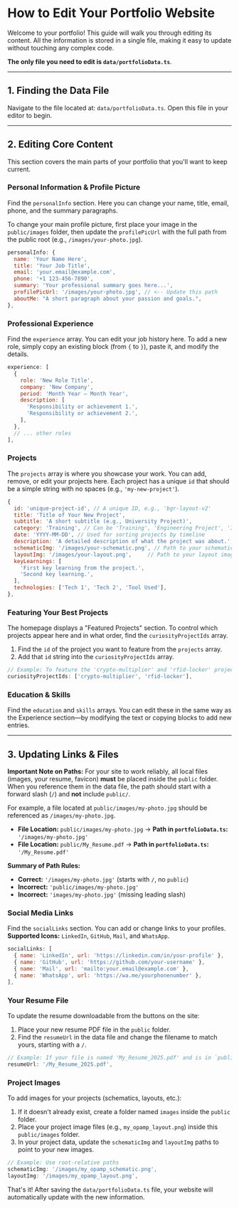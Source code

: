# How to Edit Your Portfolio Website

Welcome to your portfolio! This guide will walk you through editing its content. All the information is stored in a single file, making it easy to update without touching any complex code.

**The only file you need to edit is `data/portfolioData.ts`**.

---

## 1. Finding the Data File

Navigate to the file located at: `data/portfolioData.ts`. Open this file in your editor to begin.

---

## 2. Editing Core Content

This section covers the main parts of your portfolio that you'll want to keep current.

### Personal Information & Profile Picture

Find the `personalInfo` section. Here you can change your name, title, email, phone, and the summary paragraphs.

To change your main profile picture, first place your image in the `public/images` folder, then update the `profilePicUrl` with the full path from the public root (e.g., `/images/your-photo.jpg`).

```javascript
personalInfo: {
  name: 'Your Name Here',
  title: 'Your Job Title',
  email: 'your.email@example.com',
  phone: '+1 123-456-7890',
  summary: 'Your professional summary goes here...',
  profilePicUrl: '/images/your-photo.jpg', // <-- Update this path
  aboutMe: "A short paragraph about your passion and goals.",
},
```

### Professional Experience

Find the `experience` array. You can edit your job history here. To add a new role, simply copy an existing block (from `{` to `}`), paste it, and modify the details.

```javascript
experience: [
  {
    role: 'New Role Title',
    company: 'New Company',
    period: 'Month Year – Month Year',
    description: [
      'Responsibility or achievement 1.',
      'Responsibility or achievement 2.',
    ],
  },
  // ... other roles
],
```

### Projects

The `projects` array is where you showcase your work. You can add, remove, or edit your projects here. Each project has a unique `id` that should be a simple string with no spaces (e.g., `'my-new-project'`).

```javascript
{
  id: 'unique-project-id', // A unique ID, e.g., 'bgr-layout-v2'
  title: 'Title of Your New Project',
  subtitle: 'A short subtitle (e.g., University Project)',
  category: 'Training', // Can be 'Training', 'Engineering Project', 'Internship', or 'Casual'
  date: 'YYYY-MM-DD', // Used for sorting projects by timeline
  description: 'A detailed description of what the project was about.',
  schematicImg: '/images/your-schematic.png', // Path to your schematic image
  layoutImg: '/images/your-layout.png',     // Path to your layout image
  keyLearnings: [
    'First key learning from the project.',
    'Second key learning.',
  ],
  technologies: ['Tech 1', 'Tech 2', 'Tool Used'],
},
```

### Featuring Your Best Projects

The homepage displays a "Featured Projects" section. To control which projects appear here and in what order, find the `curiosityProjectIds` array.

1.  Find the `id` of the project you want to feature from the `projects` array.
2.  Add that `id` string into the `curiosityProjectIds` array.

```javascript
// Example: To feature the 'crypto-multiplier' and 'rfid-locker' projects
curiosityProjectIds: ['crypto-multiplier', 'rfid-locker'],
```

### Education & Skills

Find the `education` and `skills` arrays. You can edit these in the same way as the Experience section—by modifying the text or copying blocks to add new entries.

---

## 3. Updating Links & Files

**Important Note on Paths:** For your site to work reliably, all local files (images, your resume, favicon) **must** be placed inside the `public` folder. When you reference them in the data file, the path should start with a forward slash (`/`) and **not** include `public/`.

For example, a file located at `public/images/my-photo.jpg` should be referenced as `/images/my-photo.jpg`.

-   **File Location:** `public/images/my-photo.jpg` -> **Path in `portfolioData.ts`:** `'/images/my-photo.jpg'`
-   **File Location:** `public/My_Resume.pdf` -> **Path in `portfolioData.ts`:** `'/My_Resume.pdf'`

**Summary of Path Rules:**
-   **Correct:** `'/images/my-photo.jpg'` (starts with `/`, no `public`)
-   **Incorrect:** `'public/images/my-photo.jpg'`
-   **Incorrect:** `'images/my-photo.jpg'` (missing leading slash)

### Social Media Links

Find the `socialLinks` section. You can add or change links to your profiles.
**Supported Icons:** `LinkedIn`, `GitHub`, `Mail`, and `WhatsApp`.

```javascript
socialLinks: [
  { name: 'LinkedIn', url: 'https://linkedin.com/in/your-profile' },
  { name: 'GitHub', url: 'https://github.com/your-username' },
  { name: 'Mail', url: 'mailto:your.email@example.com' },
  { name: 'WhatsApp', url: 'https://wa.me/yourphonenumber' },
],
```

### Your Resume File

To update the resume downloadable from the buttons on the site:

1.  Place your new resume PDF file in the `public` folder.
2.  Find the `resumeUrl` in the data file and change the filename to match yours, starting with a `/`.

```javascript
// Example: If your file is named 'My_Resume_2025.pdf' and is in `public/`
resumeUrl: '/My_Resume_2025.pdf',
```

### Project Images

To add images for your projects (schematics, layouts, etc.):

1.  If it doesn't already exist, create a folder named `images` inside the `public` folder.
2.  Place your project image files (e.g., `my_opamp_layout.png`) inside this `public/images` folder.
3.  In your project data, update the `schematicImg` and `layoutImg` paths to point to your new images.

```javascript
// Example: Use root-relative paths
schematicImg: '/images/my_opamp_schematic.png',
layoutImg: '/images/my_opamp_layout.png',
```

That's it! After saving the `data/portfolioData.ts` file, your website will automatically update with the new information.